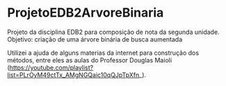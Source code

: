 # ProjetoEDB2ArvoreBinaria
Projeto da disciplina EDB2 para composição de nota da segunda unidade. Objetivo: criação de uma árvore binária de busca aumentada 


Utilizei a ajuda de alguns materias da internet para construção dos métodos, entre eles as aulas do Professor Douglas Maioli (https://youtube.com/playlist?list=PLrOyM49ctTx_AMgNGQaic10qQJpTpXfn_).
